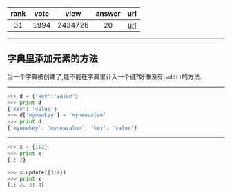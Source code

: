 
| rank | vote | view | answer | url |
|:-:|:-:|:-:|:-:|:-:|
|31|1994|2434726|20| [url](http://stackoverflow.com/questions/1024847/add-new-keys-to-a-dictionary) |
***

## 字典里添加元素的方法

当一个字典被创建了,能不能在字典里计入一个键?好像没有`.add()`的方法.

***

```python
>>> d = {'key':'value'}
>>> print d
{'key': 'value'}
>>> d['mynewkey'] = 'mynewvalue'
>>> print d
{'mynewkey': 'mynewvalue', 'key': 'value'}
```

***

```python
>>> x = {1:2}
>>> print x
{1: 2}

>>> x.update({3:4})
>>> print x
{1: 2, 3: 4}
```